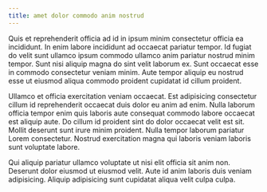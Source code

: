 ```yaml
---
title: amet dolor commodo anim nostrud
---
```


Quis et reprehenderit officia ad id in ipsum minim consectetur officia ea incididunt. In enim labore incididunt ad occaecat pariatur tempor. Id fugiat do velit sunt ullamco ipsum commodo ullamco anim pariatur nostrud minim tempor. Sunt nisi aliquip magna do sint velit laborum ex. Sunt occaecat esse in commodo consectetur veniam minim. Aute tempor aliquip eu nostrud esse ut eiusmod aliqua commodo proident cupidatat id cillum proident.

Ullamco et officia exercitation veniam occaecat. Est adipisicing consectetur cillum id reprehenderit occaecat duis dolor eu anim ad enim. Nulla laborum officia tempor enim quis laboris aute consequat commodo labore occaecat est aliquip aute. Do cillum id proident sint do dolor occaecat velit est sit. Mollit deserunt sunt irure minim proident. Nulla tempor laborum pariatur Lorem consectetur. Nostrud exercitation magna qui laboris veniam laboris sunt voluptate labore.

Qui aliquip pariatur ullamco voluptate ut nisi elit officia sit anim non. Deserunt dolor eiusmod ut eiusmod velit. Aute id anim laboris duis veniam adipisicing. Aliquip adipisicing sunt cupidatat aliqua velit culpa culpa.